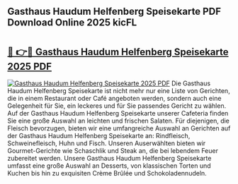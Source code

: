 ## Gasthaus Haudum Helfenberg Speisekarte PDF Download Online 2025 kicFL

# <h2><a href="http://gc8806.nevu.top/?p=Gasthaus+Haudum+Helfenberg+Speisekarte">🔗 👉🔴 Gasthaus Haudum Helfenberg Speisekarte 2025 PDF</a></h2>

[![Gasthaus Haudum Helfenberg Speisekarte 2025 PDF](https://i.imgur.com/dBaPXMq.png)](http://gc8806.nevu.top/?p=Gasthaus+Haudum+Helfenberg+Speisekarte)
Die Gasthaus Haudum Helfenberg Speisekarte ist nicht mehr nur eine Liste von Gerichten, die in einem Restaurant oder Café angeboten werden, sondern auch eine Gelegenheit für Sie, ein leckeres und für Sie passendes Gericht zu wählen. Auf der Gasthaus Haudum Helfenberg Speisekarte unserer Cafeteria finden Sie eine große Auswahl an leichten und frischen Salaten. Für diejenigen, die Fleisch bevorzugen, bieten wir eine umfangreiche Auswahl an Gerichten auf der Gasthaus Haudum Helfenberg Speisekarte an: Rindfleisch, Schweinefleisch, Huhn und Fisch. Unseren Auserwählten bieten wir Gourmet-Gerichte wie Schaschlik und Steak an, die bei lebendem Feuer zubereitet werden. Unsere Gasthaus Haudum Helfenberg Speisekarte umfasst eine große Auswahl an Desserts, von klassischen Torten und Kuchen bis hin zu exquisiten Crème Brûlée und Schokoladennudeln.
